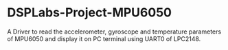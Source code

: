 # DSPLabs-Project-MPU6050
A Driver to read the accelerometer, gyroscope and temperature parameters of MPU6050 and display it on PC terminal using UART0 of LPC2148.
